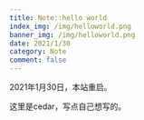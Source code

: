 ```yaml
---
title: Note::hello world
index_img: /img/helloworld.png
banner_img: /img/helloworld.png
date: 2021/1/30
category: Note
comment: false
---
```

2021年1月30日，本站重启。

这里是cedar，写点自己想写的。
